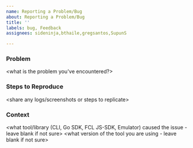 ```yaml
---
name: Reporting a Problem/Bug
about: Reporting a Problem/Bug
title: ''
labels: bug, Feedback
assignees: sideninja,bthaile,gregsantos,SupunS

---
```


### Problem

<what is the problem you've encountered?>

### Steps to Reproduce

<share any logs/screenshots or steps to replicate>

### Context

<what tool/library (CLI, Go SDK, FCL JS-SDK, Emulator) caused the issue - leave blank if not sure>
<what version of the tool you are using - leave blank if not sure>
